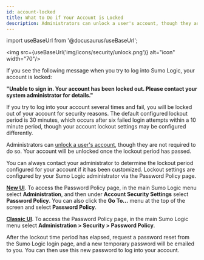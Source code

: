 ```yaml
---
id: account-locked
title: What to Do if Your Account is Locked
description: Administrators can unlock a user's account, though they are not required to do so. Your account will be unlocked once the lockout period has passed.
---
```


import useBaseUrl from '@docusaurus/useBaseUrl';

<img src={useBaseUrl('img/icons/security/unlock.png')} alt="icon" width="70"/>

If you see the following message when you try to log into Sumo Logic, your account is locked: 

**"Unable to sign in. Your account has been locked out. Please contact your system administrator for details."**

If you try to log into your account several times and fail, you will be locked out of your account for security reasons. The default configured lockout period is 30 minutes, which occurs after six failed login attempts within a 10 minute period, though your account lockout settings may be configured differently. 

Administrators can [unlock a user's account](/docs/manage/users-roles/roles/role-capabilities), though they are not required to do so. Your account will be unlocked once the lockout period has passed.

You can always contact your administrator to determine the lockout period configured for your account if it has been customized. Lockout settings are configured by your Sumo Logic administrator via the Password Policy page.

[**New UI**](/docs/get-started/sumo-logic-ui/). To access the Password Policy page, in the main Sumo Logic menu select **Administration**, and then under **Account Security Settings** select **Password Policy**. You can also click the **Go To...** menu at the top of the screen and select **Password Policy**.

[**Classic UI**](/docs/get-started/sumo-logic-ui-classic). To access the Password Policy page, in the main Sumo Logic menu select **Administration > Security > Password Policy**. 

After the lockout time period has elapsed, request a password reset from the Sumo Logic login page, and a new temporary password will be emailed to you. You can then use this new password to log into your account.
